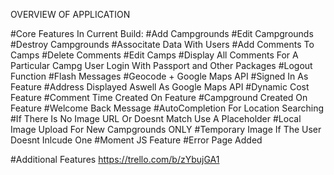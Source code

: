 OVERVIEW OF APPLICATION

#Core Features In Current Build:
    #Add Campgrounds
    #Edit Campgrounds
    #Destroy Campgrounds
    #Associtate Data With Users
    #Add Comments To Camps
    #Delete Comments
    #Edit Camps
    #Display All Comments For A Particular Campg
    User Login With Passport and Other Packages
    #Logout Function
    #Flash Messages
    #Geocode + Google Maps API
    #Signed In As Feature
    #Address Displayed Aswell As Google Maps API
    #Dynamic Cost Feature
    #Comment Time Created On Feature 
    #Campground Created On Feature
    #Welcome Back Message
    #AutoCompletion For Location Searching
    #If There Is No Image URL Or Doesnt Match Use A Placeholder
    #Local Image Upload For New Campgrounds ONLY
    #Temporary Image If The User Doesnt Inlcude One
    #Moment JS Feature
    #Error Page Added
        
#Additional Features 
    https://trello.com/b/zYbujGA1 
    
